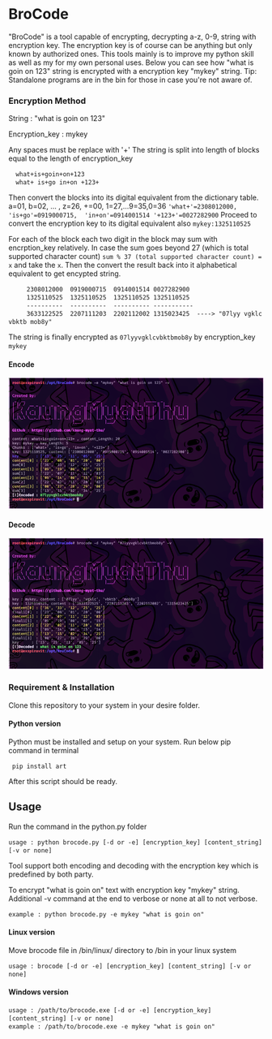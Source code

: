 # BroCode
  "BroCode" is a tool capable of encrypting, decrypting a-z, 0-9, string with encryption key. The encryption key is of course can be anything but only known by authorized ones. This tools mainly is to improve my python skill as well as my for my own personal uses. Below you can see how "what is goin on 123" string is encrypted with a encryption key "mykey" string. Tip: Standalone programs are in the bin for those in case you're not aware of.

### Encryption Method

  String : "what is goin on 123"
 
  Encryption_key : mykey
  
  Any spaces must be replace with '+' The string is split into length of blocks equal to the length of encryption_key
  ```
    what+is+goin+on+123
    what+ is+go in+on +123+
  ```
  Then convert the blocks into its digital equivalent from the dictionary table. a=01, b=02, ... , z=26, +=00, 1=27,...9=35,0=36
    ```'what+'=2308012000, 'is+go'=0919000715,  'in+on'=0914001514 '+123+'=0027282900```
  Proceed to convert the encryption key to its digital equivalent also
    ``` mykey:1325110525 ```
    
  For each of the block each two digit in the block may sum with encrption_key relatively. In case the sum goes beyond 27 (which is total supported character count) ``` sum % 37 (total supported character count) = x ``` and take the ```x```. Then the convert the result back into it alphabetical equivalent to get encypted string.
   ```
        2308012000  0919000715  0914001514 0027282900
        1325110525  1325110525  1325110525 1325110525
        ----------  ----------  ---------- -----------
        3633122525  2207111203  2202112002 1315023425  ----> "07lyy vgklc vbktb mob8y"
   ```
   The string is finally encrypted as ```07lyyvgklcvbktbmob8y``` by encryption_key ```mykey```
   
#### Encode
   ![image of encode](https://github.com/kaung-myat-thu/BroCode/blob/master/images/encode.png)
   
#### Decode
   ![image of decode](https://github.com/kaung-myat-thu/BroCode/blob/master/images/decode.png)
    
### Requirement & Installation
  Clone this repository to your system in your desire folder.

  #### Python version
  Python must be installed and setup on your system. Run below pip command in terminal
  ```
   pip install art
   ```
  After this script should be ready. 
  
## Usage
  Run the command in the python.py folder
```
usage : python brocode.py [-d or -e] [encryption_key] [content_string] [-v or none]
```

  Tool support both encoding and decoding with the encryption key which is predefined by both party.
  
  To encrypt "what is goin on" text with encryption key "mykey" string. Additional -v command at the end to verbose or none at all to not verbose. 
  
```
example : python brocode.py -e mykey "what is goin on" 
```


 #### Linux version
 
   Move brocode file in /bin/linux/ directory to /bin in your linux system
```
usage : brocode [-d or -e] [encryption_key] [content_string] [-v or none]
```
#### Windows version
```
usage : /path/to/brocode.exe [-d or -e] [encryption_key] [content_string] [-v or none]
example : /path/to/brocode.exe -e mykey "what is goin on" 
```
